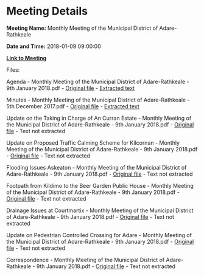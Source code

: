 # Meeting Details

**Meeting Name:** Monthly Meeting of the Municipal District of Adare-Rathkeale

**Date and Time:** 2018-01-09 09:00:00

**[Link to Meeting](https://www.limerick.ie/council/whats-on/monthly-meeting-municipal-district-adare-rathkeale-32)**

Files: 

Agenda - Monthly Meeting of the Municipal District of Adare-Rathkeale - 9th January 2018.pdf - [Original file](https://www.limerick.ie/sites/default/files/media/documents/2018-01/00%20Agenda%209th%20January%2C%202018.pdf) - [Extracted text](./Agenda%20-%C2%A0Monthly%20Meeting%20of%20the%20Municipal%20District%20of%20Adare-Rathkeale%20-%209th%20January%202018.md)

Minutes - Monthly Meeting of the Municipal District of Adare-Rathkeale - 5th December 2017.pdf - [Original file](https://www.limerick.ie/sites/default/files/media/documents/2018-01/01%20Minutes%205th%20December%2C%202017.pdf) - [Extracted text](./Minutes%20-%C2%A0Monthly%20Meeting%20of%20the%20Municipal%20District%20of%20Adare-Rathkeale%20-%205th%20December%202017.md)

Update on the Taking in Charge of An Curran Estate - Monthly Meeting of the Municipal District of Adare-Rathkeale - 9th January 2018.pdf - [Original file](https://www.limerick.ie/sites/default/files/media/documents/2018-01/03%20Update%20on%20the%20Taking%20in%20Charge%20of%20An%20Curran%20Estate%20January%2C%202018.pdf) - Text not extracted

Update on Proposed Traffic Calming Scheme for Kilcornan - Monthly Meeting of the Municipal District of Adare-Rathkeale - 9th January 2018.pdf - [Original file](https://www.limerick.ie/sites/default/files/media/documents/2018-01/04%20Update%20on%20proposed%20traffic%20calming%20scheme%20for%20Kilcornan%20January%2C%202018.pdf) - Text not extracted

Flooding Issues Askeaton - Monthly Meeting of the Municipal District of Adare-Rathkeale - 9th January 2018.pdf - [Original file](https://www.limerick.ie/sites/default/files/media/documents/2018-01/05%20Flooding%20Issues%20-%20Askeaton%20January%202018.pdf) - Text not extracted

Footpath from Kildimo to the Beer Garden Public House - Monthly Meeting of the Municipal District of Adare-Rathkeale - 9th January 2018.pdf - [Original file](https://www.limerick.ie/sites/default/files/media/documents/2018-01/06%20Footpath%20from%20Kildimo%20to%20the%20Beer%20Garden%20Public%20House%20January%2C%202018.pdf) - Text not extracted

Drainage Issues at Courtmartix - Monthly Meeting of the Municipal District of Adare-Rathkeale - 9th January 2018.pdf - [Original file](https://www.limerick.ie/sites/default/files/media/documents/2018-01/07%20Drainage%20Issues%20at%20Courtmartix%20January%2C%202018.pdf) - Text not extracted

Update on Pedestrian Controlled Crossing for Adare - Monthly Meeting of the Municipal District of Adare-Rathkeale - 9th January 2018.pdf - [Original file](https://www.limerick.ie/sites/default/files/media/documents/2018-01/08%20Update%20on%20pedestrian%20crossing%20at%20Adare%20January%2C%202018.pdf) - Text not extracted

Correspondence - Monthly Meeting of the Municipal District of Adare-Rathkeale - 9th January 2018.pdf - [Original file](https://www.limerick.ie/sites/default/files/media/documents/2018-01/09%20Correspondence%20January%2C%202018.pdf) - Text not extracted

